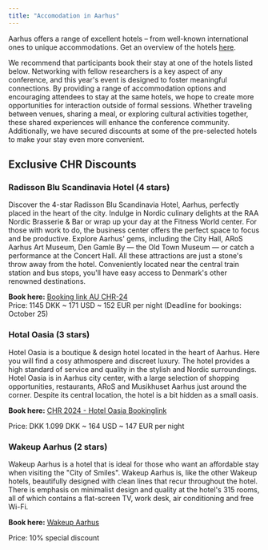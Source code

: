 ```yaml
---
title: "Accomodation in Aarhus"
---
```

Aarhus offers a range of excellent hotels – from well-known international ones to unique accommodations. Get an overview of the hotels [here](www.visitaarhus.com/ln-int/denmark/hotels-and-inns-in-aarhus).

We recommend that participants book their stay at one of the hotels listed below. 
Networking with fellow researchers is a key aspect of any conference, and this year's event is designed to foster meaningful connections. 
By providing a range of accommodation options and encouraging attendees to stay at the same hotels, we hope to create more opportunities for interaction outside of formal sessions. 
Whether traveling between venues, sharing a meal, or exploring cultural activities together, these shared experiences will enhance the conference community. Additionally, we have secured discounts at some of the pre-selected hotels to make your stay even more convenient.

## Exclusive CHR Discounts
<h3 style="font-weight:bold;"> Radisson Blu Scandinavia Hotel (4 stars)</h3>

Discover the 4-star Radisson Blu Scandinavia Hotel, Aarhus, perfectly placed in the heart of the city. Indulge in Nordic culinary delights at the RAA Nordic Brasserie & Bar or wrap up your day at the Fitness World center. 
For those with work to do, the business center offers the perfect space to focus and be productive. 
Explore Aarhus' gems, including the City Hall, ARoS Aarhus Art Museum, Den Gamle By — the Old Town Museum — or catch a performance at the Concert Hall. 
All these attractions are just a stone's throw away from the hotel. 
Conveniently located near the central train station and bus stops, you'll have easy access to Denmark's other renowned destinations.

**Book here:** [Booking link AU CHR-24](https://www.radissonhotels.com/en-us/booking/room-display?hotelCode=DKAARSCA&checkInDate=2024-12-04&checkOutDate=2024-12-06&adults%5B%5D=1&children%5B%5D=0&aoc%5B%5D=&searchType=pac&promotionCode=AUCH0412&voucher=&brands=&brandFirst=)
<br>
Price: 1145 DKK ~ 171 USD ~ 152 EUR per night (Deadline for bookings: October 25)

<h3 style="font-weight:bold;"> Hotal Oasia (3 stars)</h3>

Hotel Oasia is a boutique & design hotel located in the heart of Aarhus. Here you will find a cosy athmospere and discreet luxury. 
The hotel provides a high standard of service and quality in the stylish and Nordic surroundings. 
Hotel Oasia is in Aarhus city center, with a large selection of shopping opportunities, restaurants, ARoS and Musikhuset Aarhus just around the corner. Despite its central location, the hotel is a bit hidden as a small oasis.

**Book here:** [CHR 2024 - Hotel Oasia Bookinglink](https://eur01.safelinks.protection.outlook.com/?url=https%3A%2F%2Fbooking.hoteloasia.com%2Foasia%2Fcustomer%2Fcorporate-login%2F%3Fp_usr%3Dchr2024%26p_pwd%3Dchr2024%26p_arr%3D20241202_0000%26p_dep%3D20241206_0000%26p_pax%3D1_0_0&data=05%7C02%7Cline%40cas.au.dk%7C9b27c0a15d8b47e27bb908dcf35ec70d%7C61fd1d36fecb47cab7d7d0df0370a198%7C1%7C0%7C638652835601208376%7CUnknown%7CTWFpbGZsb3d8eyJWIjoiMC4wLjAwMDAiLCJQIjoiV2luMzIiLCJBTiI6Ik1haWwiLCJXVCI6Mn0%3D%7C0%7C%7C%7C&sdata=fjXhoTdTdvtfgvuZBlIGtober7E%2FJxdsAJ%2Bls18Kq8o%3D&reserved=0)

Price: DKK 1.099 DKK ~ 164 USD ~ 147 EUR per night

<h3 style="font-weight:bold;"> Wakeup Aarhus (2 stars)</h3>

Wakeup Aarhus is a hotel that is ideal for those who want an affordable stay when visiting the "City of Smiles". 
Wakeup Aarhus is, like the other Wakeup hotels, beautifully designed with clean lines that recur throughout the hotel. 
There is emphasis on minimalist design and quality at the hotel's 315 rooms, all of which contains a flat-screen TV, work desk, air conditioning and free Wi-Fi.

**Book here:** [Wakeup Aarhus](https://www.wakeupcopenhagen.com/arpbe/web/en/login/61582088)

Price: 10% special discount

